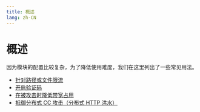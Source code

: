 ```yaml
---
title: 概述
lang: zh-CN
---
```


# 概述

因为模块的配置比较复杂，为了降低使用难度，我们在这里列出了一些常见用法。

* [针对路径或文件限流](limit-the-rate-per-arbitrary-url.md)
* [开启验证码](enable-captcha.md)
* [在被攻击时降低带宽占用](reduce-bandwidth-usage-when-attacked.md)
* [抵御分布式 CC 攻击（分布式 HTTP 洪水）](protect-against-distributed-http-flood.md)
